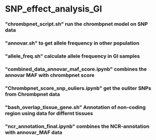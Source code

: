 # SNP_effect_analysis_GI
### "chrombpnet_script.sh" run the chrombpnet model on SNP data
### "annovar.sh" to get allele frequency in other population
### "allele_freq.sh" calculate allele frequency in GI samples
### "combined_data_annovar_maf_score.ipynb" combines the annovar MAF with chrombpnet score
### "Chrombpnet_score_snp_ouliers.ipynb" get the ouliter SNPs from Chrombpnet data 
### "bash_overlap_tissue_gene.sh" Annotation of non-coding region using data for differnt tissues
### "ncr_annotation_final.ipynb" combines the NCR-annotation with annovar_MAF data
